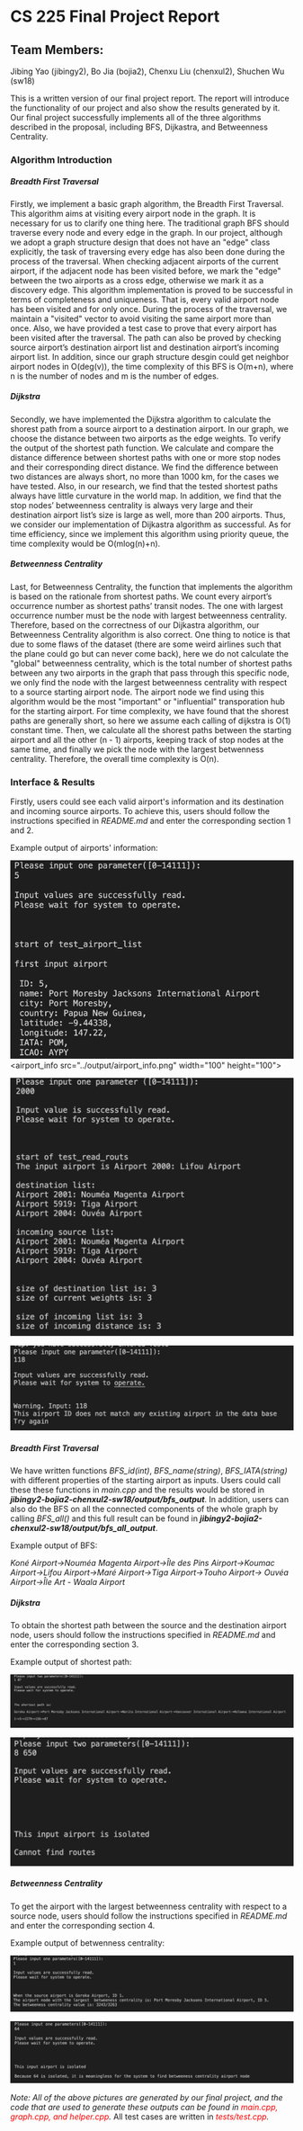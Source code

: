 # CS 225 Final Project Report


## Team Members:  

Jibing Yao (jibingy2), Bo Jia (bojia2), Chenxu Liu (chenxul2), Shuchen Wu (sw18)


This is a written version of our final project report. The report will introduce the functionality of our project and also show the results generated by it. Our final project successfully implements all of the three algorithms described in the proposal, including BFS, Dijkastra, and Betweenness Centrality.



### Algorithm Introduction

##### Breadth First Traversal

Firstly, we implement a basic graph algorithm, the Breadth First Traversal. This algorithm aims at visiting every airport node in the graph. It is necessary for us to clarify one thing here. The traditional graph BFS should traverse every node and every edge in the graph. In our project, although we adopt a graph structure design that does not have an "edge" class explicitly, the task of traversing every edge has also been done during the process of the traversal. When checking adjacent airports of the current airport, if the adjacent node has been visited before, we mark the "edge" between the two airports as a cross edge, otherwise we mark it as a discovery edge. This algorithm implementation is proved to be successful in terms of completeness and uniqueness. That is, every valid airport node has been visited and for only once. During the process of the traversal, we maintain a "visited" vector to avoid visiting the same airport more than once. Also, we have provided a test case to prove that every airport has been visited after the traversal. The path can also be proved by checking source airport’s destination airport list and destination airport’s incoming airport list. In addition, since our graph structure desgin could get neighbor airport nodes in O(deg(v)), the time complexity of this BFS is O(m+n), where n is the number of nodes and m is the number of edges.

##### Dijkstra

Secondly, we have implemented the Dijkstra algorithm to calculate the shorest path from a source airport to a destination airport. In our graph, we choose the distance between two airports as the edge weights. To verify the output of the shortest path function. We calculate and compare the distance difference between shortest paths with one or more stop nodes and their corresponding direct distance. We find the difference between two distances are always short, no more than 1000 km, for the cases we have tested. Also, in our research, we find that the tested shortest paths always have little curvature in the world map. In addition, we find that the stop nodes’ betweenness centrality is always very large and their destination airport list’s size is large as well, more than 200 airports. Thus, we consider our implementation of Dijkastra algorithm as successful. As for time efficiency, since we implement this algorithm using priority queue, the time complexity would be O(mlog(n)+n).


##### Betweenness Centrality

Last, for Betweenness Centrality, the function  that implements the algorithm is based on the rationale from shortest paths. We count every airport’s occurrence number as shortest paths’ transit nodes. The one with largest occurrence number must be the node with largest betweenness centrality. Therefore, based on the correctness of our Dijkastra algorithm, our Betweenness Centrality algorithm is also correct. One thing to notice is that due to some flaws of the dataset (there are some weird airlines such that the plane could go but can never come back), here we do not calculate the "global" betweenness centrality, which is the total number of shortest paths between any two airports in the graph that pass through this specific node, we only find the node with the largest betweenness centrality with respect to a source starting airport node. The airport node we find using this algorithm would be the most "important" or "influential" transporation hub for the starting airport. For time complexity, we have found that the shorest paths are generally short, so here we assume each calling of dijkstra is O(1) constant time. Then, we calculate all the shorest paths between the starting airport and all the other (n - 1) airports, keeping track of stop nodes at the same time, and finally we pick the node with the largest betwenness centrality. Therefore, the overall time complexity is O(n).

### Interface & Results

Firstly, users could see each valid airport's information and its destination and incoming source airports. To achieve this, users should follow the instructions specified in *README.md* and enter the corresponding section 1 and 2.

Example output of airports' information:

 ![airport_info](../output/airport_info.png)
 <airport_info src="../output/airport_info.png" width="100" height="100">

 ![airport_dest](../output/airport_dest.png)

 ![airport_invalid](../output/airport_invalid.png)


##### Breadth First Traversal

We have written functions *BFS_id(int)*, *BFS_name(string)*, *BFS_IATA(string)* with different properties of the starting airport as inputs. Users could call these these functions in *main.cpp* and the results would be stored in ***jibingy2-bojia2-chenxul2-sw18/output/bfs_output***. In addition, users can also do the BFS on all the connected components of the whole graph by calling *BFS_all()* and this full result can be found in ***jibingy2-bojia2-chenxul2-sw18/output/bfs_all_output***.

Example output of BFS:

*Koné Airport->Nouméa Magenta Airport->Île des Pins Airport->Koumac Airport->Lifou Airport->Maré Airport->Tiga Airport->Touho Airport->
Ouvéa Airport->Île Art - Waala Airport*



##### Dijkstra

To obtain the shortest path between the source and the destination airport node, users should follow the instructions specified in *README.md* and enter the corresponding section 3. 

Example output of shortest path:

![shortest_path1](../output/shortest_path1.png)

![shortest_path2](../output/shortest_path2.png)


##### Betweenness Centrality

To get the airport with the largest betweenness centrality with respect to a source node, users should follow the instructions specified in *README.md* and enter the corresponding section 4. 

Example output of betwenness centrality:

![bc1](../output/bc1.png)

![bc2](../output/bc2.png)


*Note: All of the above pictures are generated by our final project, and the code that are used to generate these outputs can be found in <font color='red'> main.cpp, graph.cpp, and helper.cpp</font>.* All test cases are written in *<font color='red'> tests/test.cpp</font>.*


